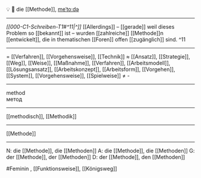 💡 🔴 die [[Methode]], [meˈtoːdə](https://youglish.com/pronounce/Methode/german)

---
*[[000-C1-Schreiben-T1#^11|^]]* [[Allerdings]] – [[gerade]] weil dieses Problem so [[bekannt]] ist – wurden [[zahlreiche]] [[Methode]]n [[entwickelt]], die in thematischen [[Foren]] offen [[zugänglich]] sind. ^11


---
= [[Verfahren]], [[Vorgehensweise]], [[Technik]]
≈ [[Ansatz]], [[Strategie]], [[Weg]], [[Weise]], [[Maßnahme]], [[Verfahren]], [[Arbeitsmodell]], [[Lösungsansatz]], [[Arbeitskonzept]], [[Arbeitsform]], [[Vorgehen]], [[System]], [[Vorgehensweise]], [[Spielweise]]
≠  -

---
method  
метод

---
[[methodisch]], [[Methodik]]

---
[[Methode]]


---
N: die [[Methode]], die [[Methoden]]
A: die [[Methode]], die [[Methoden]]
G: der [[Methode]], der [[Methoden]]
D: der [[Methode]], den [[Methoden]]

#Feminin , [[Funktionsweise]], [[Königsweg]]